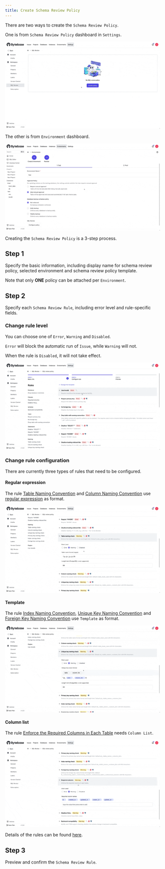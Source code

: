 ```yaml
---
title: Create Schema Review Policy
---
```


There are two ways to create the `Schema Review Policy`.

One is from `Schema Review Policy` dashboard in `Settings`.

![schema-review-create-from-policy-dashboard](/static/docs/schema-review-create-from-policy-dashboard.gif)

The other is from `Environment` dashboard.

![schema-review-create-from-environment-dashboard](/static/docs/schema-review-create-from-environment-dashboard.gif)

Creating the `Schema Review Policy` is a 3-step process.

## Step 1

Specify the basic information, including display name for schema review policy, selected environment and schema review policy template.

<hint-block type="info">

Note that only **ONE** policy can be attached per `Environment`.

</hint-block>

## Step 2

Specify each `Schema Review Rule`, including error level and rule-specific fields.

### Change rule level

You can choose one of `Error`, `Warning` and `Disabled`.

`Error` will block the automatic run of `Issue`, while `Warning` will not.

When the rule is `Disabled`, it will not take effect.

![schema-review-change-rule-level](/static/docs/schema-review-change-rule-level.gif)

### Change rule configuration

There are currently three types of rules that need to be configured.

#### Regular expression

The rule [Table Naming Convention](/docs/sql-review/review-policy/naming-table) and [Column Naming Convention](/docs/sql-review/review-policy/naming-column) use [regular expression](https://en.wikipedia.org/wiki/Regular_expression) as format.

![schema-review-change-regex](/static/docs/schema-review-change-regex.gif)

#### Template

The rule [Index Naming Convention](/docs/sql-review/review-policy/naming-index-idx), [Unique Key Naming Convention](/docs/sql-review/review-policy/naming-index-uk) and [Foreign Key Naming Convention](/docs/sql-review/review-policy/naming-index-fk) use `Template` as format.

![schema-review-change-template](/static/docs/schema-review-change-template.gif)

#### Column list

The rule [Enforce the Required Columns in Each Table](/docs/sql-review/review-policy/column-required) needs `Column List`.

![schema-review-change-column-list](/static/docs/schema-review-change-column-list.gif)

Details of the rules can be found [here](/docs/sql-review/review-policy/overview).

## Step 3

Preview and confirm the `Schema Review Rule`.

